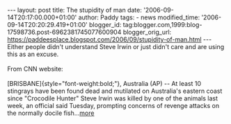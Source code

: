 \-\-- layout: post title: The stupidity of man date:
\'2006-09-14T20:17:00.000+01:00\' author: Paddy tags: - news
modified\_time: \'2006-09-14T20:20:29.419+01:00\' blogger\_id:
tag:blogger.com,1999:blog-17598736.post-6962381745077600904
blogger\_orig\_url:
https://paddeesplace.blogspot.com/2006/09/stupidity-of-man.html \-\--
Either people didn\'t understand Steve Irwin or just didn\'t care and
are using this as an excuse.\
\
From CNN website:\
\
[BRISBANE]{style="font-weight:bold;"}, Australia (AP) \-- At least 10
stingrays have been found dead and mutilated on Australia\'s eastern
coast since \"Crocodile Hunter\" Steve Irwin was killed by one of the
animals last week, an official said Tuesday, prompting concerns of
revenge attacks on the normally docile
fish\...[more](https://www.cnn.com/2006/WORLD/asiapcf/09/12/irwin.stingrays.ap/index.html)
